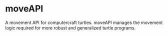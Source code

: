 # moveAPI
A movement API for computercraft turtles.
moveAPI manages the movement logic required for more robust and generalized turtle programs.
